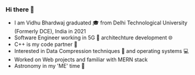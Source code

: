 ### Hi there 👋
- I am Vidhu Bhardwaj graduated :mortar_board: from Delhi Technological University (Formerly DCE), India in 2021 
- Software Engineer working in 5G :satellite: architechture development :globe_with_meridians:
- C++ is my code partner :crystal_ball: 
- Interested in  Data Compression techniques :file_folder: and operating systems :computer: 
- Worked on Web projects and familiar with MERN stack 
- Astronomy in my 'ME' time :telescope: 

<!--
**imvbvidhu/imvbvidhu** is a ✨ _special_ ✨ repository because its `README.md` (this file) appears on your GitHub profile.

Here are some ideas to get you started:

- 🔭 I’m currently working on ...
- 🌱 I’m currently learning ...
- 👯 I’m looking to collaborate on ...
- 🤔 I’m looking for help with ...
- 💬 Ask me about ...
- 📫 How to reach me: ...
- 😄 Pronouns: ...
- ⚡ Fun fact: ...
-->
